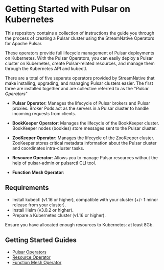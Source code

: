 # Getting Started with Pulsar on Kubernetes

This repository contains a collection of instructions the guide you through the process
of creating a Pulsar cluster using the StreamNative Operators for Apache Pulsar.

These operators provide full lifecycle management of Pulsar deployments on Kubernetes. With the Pulsar Operators, you can easily deploy a Pulsar cluster on Kubernetes, create Pulsar-related resources, and manage them through the Kubernetes API and kubectl.

There are a total of five separate operators provided by StreamNative that make installing,
upgrading, and managing Pulsar clusters easier. 
The first three are installed together and are collective referred to as the "_Pulsar Operators_"

- **Pulsar Operator**: Manages the lifecycle of Pulsar brokers and Pulsar proxies. Broker Pods act as the servers in a 
Pulsar cluster to handle incoming requests from clients. 


- **BookKeeper Operator**: Manages the lifecycle of the BookKeeper cluster. BookKeeper nodes (bookies) store messages sent to the Pulsar cluster.


- **ZooKeeper Operator**: Manages the lifecycle of the ZooKeeper cluster. ZooKeeper stores critical metadata information about the Pulsar cluster and coordinates intra-cluster tasks.


- **Resource Operator**: Allows you to manage Pulsar resources without the help of pulsar-admin or pulsarctl CLI tool.


- **Function Mesh Operator**:



Requirements
------------
- Install kubectl (v1.16 or higher), compatible with your cluster (+/- 1 minor release from your cluster).
- Install Helm (v3.0.2 or higher).
- Prepare a Kubernetes cluster (v1.16 or higher).

Ensure you have allocated enough resources to Kubernetes: at least 8Gb.

Getting Started Guides
---

- [Pulsar Operators](pulsar-operators/README.md)
- [Resource Operator](resource-operator/README.md)
- [Function Mesh Operator](function-mesh-operator/README.md)